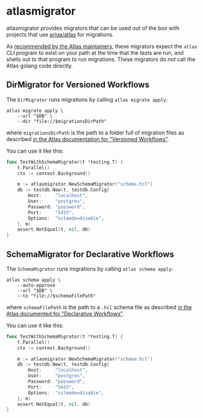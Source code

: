 # atlasmigrator

atlasmigrator provides migrators that can be used out of the box with projects that use [ariga/atlas](https://github.com/atlas) for migrations.

As [recommended by the Atlas maintainers](https://github.com/ariga/atlas/issues/1527#issuecomment-1465123713), these migrators expect the `atlas` CLI program to exist on your path at the time that the tests are run, and shells out to that program to run migrations. These migrators do *not* call the Atlas golang code directly.

## DirMigrator for Versioned Workflows

The `DirMigrator` runs migrations by calling `atlas migrate apply`:

```shell
atlas migrate apply \
    --url "$DB" \
    --dir "file://$migrationsDirPath"
```

where `migrationsDirPath` is the path to a folder full
of migration files as described [in the Atlas documentation for "Versioned Workflows"](https://atlasgo.io/versioned/apply).

You can use it like this:

```go
func TestWithSchemaMigrator(t *testing.T) {
	t.Parallel()
	ctx := context.Background()

	m := atlasmigrator.NewSchemaMigrator("schema.hcl")
	db := testdb.New(t, testdb.Config{
		Host:     "localhost",
		User:     "postgres",
		Password: "password",
		Port:     "5433",
		Options:  "sslmode=disable",
	}, m)
	assert.NotEqual(t, nil, db)
}
```

## SchemaMigrator for Declarative Workflows

The `SchemaMigrator` runs migrations by calling `atlas schema apply`:

```shell
atlas schema apply \
    --auto-approve
    --url "$DB" \
    --to "file://$schemaFilePath"
```

where `schemaFilePath` is the path to a `.hcl` schema file as described [in the Atlas documented for "Declarative Workflows"](https://atlasgo.io/declarative/apply).

You can use it like this:
```go
func TestWithSchemaMigrator(t *testing.T) {
	t.Parallel()
	ctx := context.Background()

	m := atlasmigrator.NewSchemaMigrator("schema.hcl")
	db := testdb.New(t, testdb.Config{
		Host:     "localhost",
		User:     "postgres",
		Password: "password",
		Port:     "5433",
		Options:  "sslmode=disable",
	}, m)
	assert.NotEqual(t, nil, db)
}
```